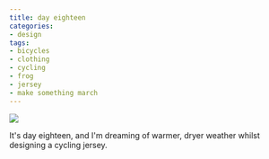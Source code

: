 ```yaml
---
title: day eighteen
categories:
- design
tags:
- bicycles
- clothing
- cycling
- frog
- jersey
- make something march
---
```


![](/blog/old-uploads/2012/03/18.png)

It's day eighteen, and I'm dreaming of warmer, dryer weather whilst designing a cycling jersey.
